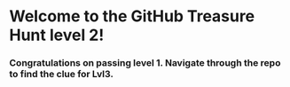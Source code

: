 # Welcome to the GitHub Treasure Hunt level 2!
###  Congratulations on passing level 1. Navigate through the repo to find the clue for Lvl3.

